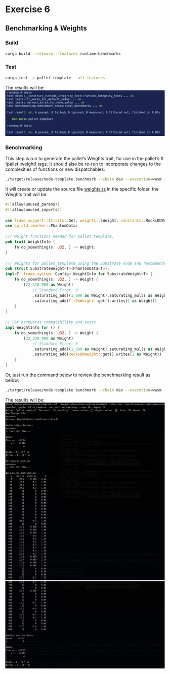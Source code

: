 # Exercise 6

## Benchmarking & Weights

### Build

```sh
cargo build --release --features runtime-benchmarks
```

### Test

```sh
cargo test -p pallet-template --all-features
```

The results will be:
![Test Result Picture](./doc/img/test_results.jpeg)

### Benchmarking

This step is run to generate the pallet’s Weights trait, for use in the pallet’s #[pallet::weight] tags. It should also be re-run to incorporate changes to the complexities of functions or new dispatchables.

```sh
./target/release/node-template benchmark --chain dev --execution=wasm --wasm-execution=compiled --pallet pallet_template --extrinsic do_something --steps 50 --repeat 20 --output ./pallets/template/src/weights.rs --template ./.maintain/frame-weight-template.hbs
```

It will create or update the source file [weights.rs](./pallets/template/src/weights.rs) in the specific folder. the Weights trait will be:

```rust
#![allow(unused_parens)]
#![allow(unused_imports)]

use frame_support::{traits::Get, weights::{Weight, constants::RocksDbWeight}};
use sp_std::marker::PhantomData;

/// Weight functions needed for pallet_template.
pub trait WeightInfo {
    fn do_something(s: u32, ) -> Weight;
}

/// Weights for pallet_template using the Substrate node and recommended hardware.
pub struct SubstrateWeight<T>(PhantomData<T>);
impl<T: frame_system::Config> WeightInfo for SubstrateWeight<T> {
    fn do_something(s: u32, ) -> Weight {
        (22_320_000 as Weight)
            // Standard Error: 0
            .saturating_add((1_000 as Weight).saturating_mul(s as Weight))
            .saturating_add(T::DbWeight::get().writes(1 as Weight))
    }
}

// For backwards compatibility and tests
impl WeightInfo for () {
    fn do_something(s: u32, ) -> Weight {
        (22_320_000 as Weight)
            // Standard Error: 0
            .saturating_add((1_000 as Weight).saturating_mul(s as Weight))
            .saturating_add(RocksDbWeight::get().writes(1 as Weight))
    }
}
```

Or, just run the command below to review the benchmarking result as below:

```sh
./target/release/node-template benchmark --chain dev --execution=wasm --wasm-execution=compiled --pallet pallet_template --extrinsic do_something --steps 50 --repeat 20
```

The results will be:
![Benchmarking Picture 1](./doc/img/benchmarking_1.jpeg)
![Benchmarking Picture 2](./doc/img/benchmarking_2.jpeg)
